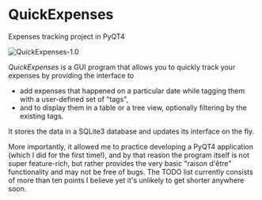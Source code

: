 QuickExpenses
=============

Expenses tracking project in PyQT4

![QuickExpenses-1.0](http://i.imgur.com/6MqUS88.png)

*QuickExpenses* is a GUI program that allows you to quickly track your expenses by providing the interface to

 * add expenses that happened on a particular date while tagging them with a user-defined set of "tags",
 * and to display them in a table or a tree view, optionally filtering by the existing tags.

It stores the data in a SQLite3 database and updates its interface on the fly.

More importantly, it allowed me to practice developing a PyQT4 application (which I did for the first time!),
and by that reason the program itself is not super feature-rich, but rather provides the very basic "raison d'être"
functionality and may not be free of bugs.  The TODO list currently consists of more than ten points I believe yet
it's unlikely to get shorter anywhere soon.
